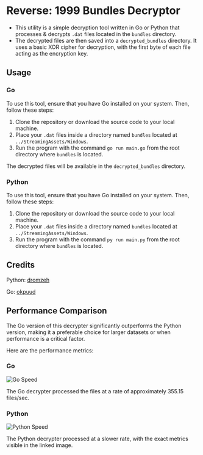 # Reverse: 1999 Bundles Decryptor

- This utility is a simple decryption tool written in Go or Python that processes & decrypts `.dat` files located in the `bundles` directory. 
- The decrypted files are then saved into a `decrypted_bundles` directory. It uses a basic XOR cipher for decryption, with the first byte of each file acting as the encryption key.

## Usage

### Go

To use this tool, ensure that you have Go installed on your system. Then, follow these steps:

1. Clone the repository or download the source code to your local machine.
2. Place your `.dat` files inside a directory named `bundles` located at `../StreamingAssets/Windows`.
3. Run the program with the command `go run main.go` from the root directory where `bundles` is located.

The decrypted files will be available in the `decrypted_bundles` directory.

### Python

To use this tool, ensure that you have Go installed on your system. Then, follow these steps:

1. Clone the repository or download the source code to your local machine.
2. Place your `.dat` files inside a directory named `bundles` located at `../StreamingAssets/Windows`.
3. Run the program with the command `py run main.py` from the root directory where `bundles` is located.

## Credits

Python: [dromzeh](https://github.com/dromzeh)

Go: [okpuud](https://github.com/okpuud)

## Performance Comparison

The Go version of this decrypter significantly outperforms the Python version, making it a preferable choice for larger datasets or when performance is a critical factor.

Here are the performance metrics:

### Go
![Go Speed](https://cdn.signed.host/6542c2ad433ded5b2a172c16/iUeXe.png)
  
  The Go decrypter processed the files at a rate of approximately 355.15 files/sec.

### Python
  ![Python Speed](https://cdn.signed.host/6542c2ad433ded5b2a172c16/A9zjG.png)
  
  The Python decrypter processed at a slower rate, with the exact metrics visible in the linked image.
